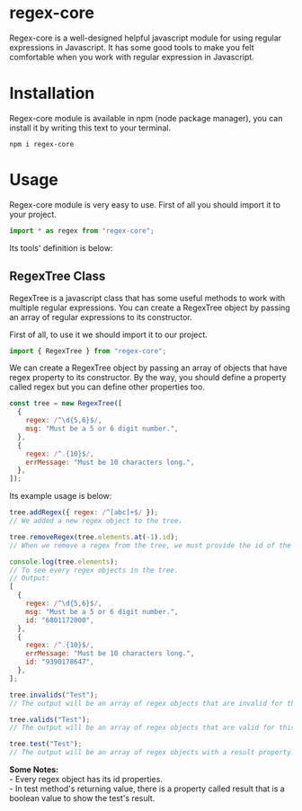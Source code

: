 # regex-core

Regex-core is a well-designed helpful javascript module for using regular expressions in Javascript. It has some good tools to make you felt comfortable when you work with regular expression in Javascript.

# Installation

Regex-core module is available in npm (node package manager), you can install it by writing this text to your terminal.

```
npm i regex-core
```

# Usage

Regex-core module is very easy to use. First of all you should import it to your project.

```javascript
import * as regex from "regex-core";
```

Its tools' definition is below:

## RegexTree Class

RegexTree is a javascript class that has some useful methods to work with multiple regular expressions. You can create a RegexTree object by passing an array of regular expressions to its constructor.

First of all, to use it we should import it to our project.

```javascript
import { RegexTree } from "regex-core";
```

We can create a RegexTree object by passing an array of objects that have regex property to its constructor. By the way, you should define a property called regex but you can define other properties too.

```javascript
const tree = new RegexTree([
  {
    regex: /^\d{5,6}$/,
    msg: "Must be a 5 or 6 digit number.",
  },
  {
    regex: /^.{10}$/,
    errMessage: "Must be 10 characters long.",
  },
]);
```

Its example usage is below:

```javascript
tree.addRegex({ regex: /^[abc]+$/ });
// We added a new regex object to the tree.

tree.removeRegex(tree.elements.at(-1).id);
// When we remove a regex from the tree, we must provide the id of the regex object. (We removed the last one.)

console.log(tree.elements);
// To see every regex objects in the tree.
// Output:
[
  {
    regex: /^\d{5,6}$/,
    msg: "Must be a 5 or 6 digit number.",
    id: "6801172000",
  },
  {
    regex: /^.{10}$/,
    errMessage: "Must be 10 characters long.",
    id: "9390178647",
  },
];

tree.invalids("Test");
// The output will be an array of regex objects that are invalid for this test value.

tree.valids("Test");
// The output will be an array of regex objects that are valid for this test value.

tree.test("Test");
// The output will be an array of regex objects with a result property.
```

**Some Notes:**
<br>- Every regex object has its id properties.
<br>- In test method's returning value, there is a property called result that is a boolean value to show the test's result.
